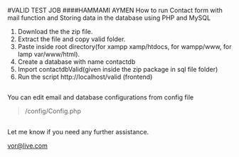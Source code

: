 #VALID TEST JOB 
####HAMMAMI AYMEN
How to run Contact form with mail function and Storing data in the database using PHP and MySQL

1. Download the the zip file.
2. Extract the file and copy valid folder.
3. Paste inside root directory(for xampp xamp/htdocs, for wampp/www, for lamp var/www/html).
4. Create a database with name contactdb
5. Import contactdbValid(given inside the zip package in sql file folder)
6. Run the script http://localhost/valid  (frontend)

##
You can edit email and database configurations from config file
>/config/Config.php
##
Let me know if you need any further assistance.

vor@live.com

